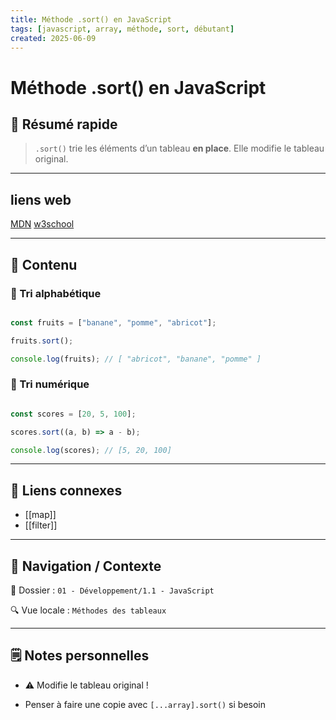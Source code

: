 ```yaml
---
title: Méthode .sort() en JavaScript
tags: [javascript, array, méthode, sort, débutant]
created: 2025-06-09
---
```


# Méthode .sort() en JavaScript

## 🧠 Résumé rapide

> `.sort()` trie les éléments d’un tableau **en place**. Elle modifie le tableau original.

---

## liens web

[MDN]()
[w3school]()

---

## 📌 Contenu

### 📍 Tri alphabétique

```js

const fruits = ["banane", "pomme", "abricot"];

fruits.sort();

console.log(fruits); // [ "abricot", "banane", "pomme" ]

```

### 📍 Tri numérique

```js

const scores = [20, 5, 100];

scores.sort((a, b) => a - b);

console.log(scores); // [5, 20, 100]

```

---

## 🔗 Liens connexes

- [[map]]
- [[filter]]

---

## 🧭 Navigation / Contexte

📂 Dossier : `01 - Développement/1.1 - JavaScript`  

🔍 Vue locale : `Méthodes des tableaux`

---

## 🗒️ Notes personnelles

- ⚠️ Modifie le tableau original !

- Penser à faire une copie avec `[...array].sort()` si besoin
